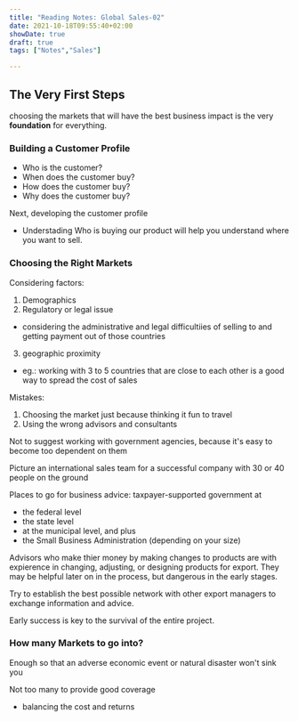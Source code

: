 ```yaml
---
title: "Reading Notes: Global Sales-02"
date: 2021-10-18T09:55:40+02:00
showDate: true
draft: true
tags: ["Notes","Sales"]

---
```

## The Very First Steps

choosing the markets that will have the best business impact is the very **foundation** for everything.

### Building a Customer Profile

- Who is the customer?
- When does the customer buy?
- How does the customer buy?
- Why does the customer buy?

Next, developing the customer profile

- Understading Who is buying our product will help you understand where you want to sell.

### Choosing the Right Markets

Considering factors:

1. Demographics
2. Regulatory or legal issue
  - considering the administrative and legal difficultiies of selling to and getting payment out of those countries
3. geographic proximity
  - eg.: working with 3 to 5 countries that are close to each other is a good way to spread the cost of sales

Mistakes:

1. Choosing the market just because thinking it fun to travel
2. Using the wrong advisors and consultants

Not to suggest working with government agencies, because it's easy to become too dependent on them

Picture an international sales team for a successful company with 30 or 40 people on the ground

Places to go for business advice: taxpayer-supported government at

- the federal level
- the state level
- at the municipal level, and plus
- the Small Business Administration (depending on your size)

Advisors who make thier money by making changes to products are with expierence in changing, adjusting, or designing products for export. They may be helpful later on in the process, but dangerous in the early stages.

Try to establish the best possible network with other export managers to exchange information and advice.

Early success is key to the survival of the entire project.

### How many Markets to go into?

Enough so that an adverse economic event or natural disaster won't sink you

Not too many to provide good coverage
- balancing the cost and returns

